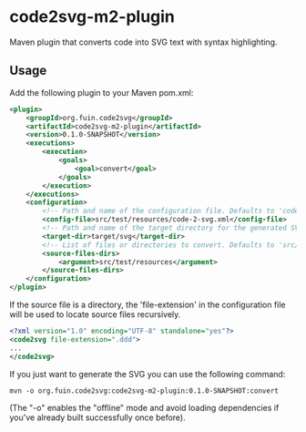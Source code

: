 # code2svg-m2-plugin
Maven plugin that converts code into SVG text with syntax highlighting.

## Usage
Add the following plugin to your Maven pom.xml:
```xml
<plugin>
    <groupId>org.fuin.code2svg</groupId>
    <artifactId>code2svg-m2-plugin</artifactId>
    <version>0.1.0-SNAPSHOT</version>
    <executions>
        <execution>
            <goals>
                <goal>convert</goal>
            </goals>
        </execution>
    </executions>
    <configuration>
        <!-- Path and name of the configuration file. Defaults to 'code-2-svg.xml' in the current directory -->
        <config-file>src/test/resources/code-2-svg.xml</config-file>
        <!-- Path and name of the target directory for the generated SVG files. Defaults to 'src/main/resources' -->
        <target-dir>target/svg</target-dir>
        <!-- List of files or directories to convert. Defaults to 'src/main/resources' -->
        <source-files-dirs>
            <argument>src/test/resources</argument>
        </source-files-dirs>
    </configuration>
</plugin>
```

If the source file is a directory, the 'file-extension' in the configuration file will be used to locate source files recursively.

```xml
<?xml version="1.0" encoding="UTF-8" standalone="yes"?>
<code2svg file-extension=".ddd">
...
</code2svg>
```

If you just want to generate the SVG you can use the following command:
```
mvn -o org.fuin.code2svg:code2svg-m2-plugin:0.1.0-SNAPSHOT:convert
```
(The "-o" enables the "offline" mode and avoid loading dependencies if you've already built successfully once before). 


